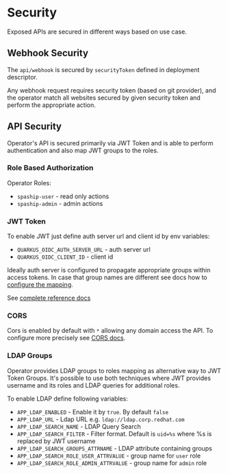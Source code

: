 # Security

Exposed APIs are secured in different ways based on use case.

## Webhook Security

The `api/webhook` is secured by `securityToken` defined in deployment descriptor.

Any webhook request requires security token (based on git provider), and the operator match all websites
secured by given security token and perform the appropriate action.

## API Security

Operator's API is secured primarily via JWT Token and is able to perform authentication and also
map JWT groups to the roles.

### Role Based Authorization

Operator Roles:

 * `spaship-user` - read only actions
 * `spaship-admin` - admin actions

### JWT Token

To enable JWT just define auth server url and client id by env variables:

* `QUARKUS_OIDC_AUTH_SERVER_URL` - auth server url
* `QUARKUS_OIDC_CLIENT_ID` - client id

Ideally auth server is configured to propagate appropriate groups within access tokens.
In case that group names are different 
see docs how to [configure the mapping](https://quarkus.io/guides/security-openid-connect#token-claims-and-securityidentity-roles).

See [complete reference docs](https://quarkus.io/guides/security-openid-connect#configuring-using-the-application-properties-file)

### CORS

Cors is enabled by default with `*` allowing any domain access the API.
To configure more precisely see [CORS docs](https://quarkus.io/guides/http-reference#cors-filter).

### LDAP Groups

Operator provides LDAP groups to roles mapping as alternative way to JWT Token Groups.
It's possible to use both techniques where JWT provides username and its roles and LDAP queries for additional roles.

To enable LDAP define following variables:

* `APP_LDAP_ENABLED` - Enable it by `true`. By default `false`
* `APP_LDAP_URL` - Ldap URL e.g. `ldap://ldap.corp.redhat.com`
* `APP_LDAP_SEARCH_NAME` - LDAP Query Search
* `APP_LDAP_SEARCH_FILTER` - Filter format. Default is `uid=%s` where %s is replaced by JWT username
* `APP_LDAP_SEARCH_GROUPS_ATTRNAME` - LDAP attribute containing groups
* `APP_LDAP_SEARCH_ROLE_USER_ATTRVALUE` - group name for `user` role
* `APP_LDAP_SEARCH_ROLE_ADMIN_ATTRVALUE` - group  name for `admin` role


